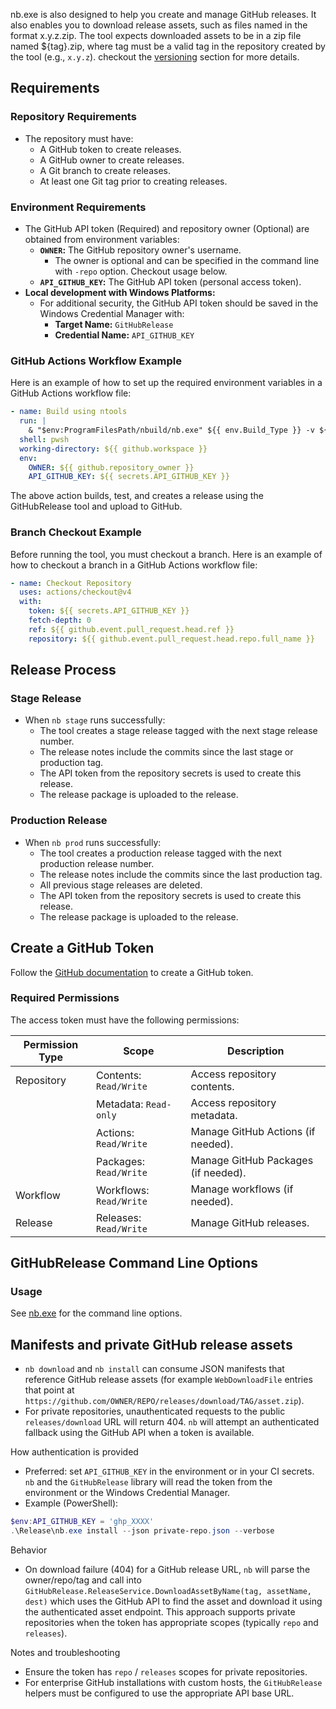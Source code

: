 nb.exe is also designed to help you create and manage GitHub releases. It also enables you to download release assets, such as files named in the format x.y.z.zip. The tool expects downloaded assets to be in a zip file named ${tag}.zip, where tag must be a valid tag in the repository created by the tool (e.g., ``x.y.z``).  checkout the [versioning](../versioning.md) section for more details.

## Requirements

### Repository Requirements
- The repository must have:
  - A GitHub token to create releases.
  - A GitHub owner to create releases.
  - A Git branch to create releases.
  - At least one Git tag prior to creating releases.

### Environment Requirements
- The GitHub API token (Required) and repository owner (Optional) are obtained from environment variables:
  - **`OWNER`:** The GitHub repository owner's username.
    - The owner is optional and can be specified in the command line with `-repo` option. Checkout usage below.
  - **`API_GITHUB_KEY`:** The GitHub API token (personal access token).
- **Local development with Windows Platforms:**
  - For additional security, the GitHub API token should be saved in the Windows Credential Manager with:
    - **Target Name:** `GitHubRelease`
    - **Credential Name:** `API_GITHUB_KEY`

### GitHub Actions Workflow Example
Here is an example of how to set up the required environment variables in a GitHub Actions workflow file:

```yml
- name: Build using ntools
  run: |
    & "$env:ProgramFilesPath/nbuild/nb.exe" ${{ env.Build_Type }} -v ${{ env.Enable_Logging }}
  shell: pwsh
  working-directory: ${{ github.workspace }}
  env:
    OWNER: ${{ github.repository_owner }}
    API_GITHUB_KEY: ${{ secrets.API_GITHUB_KEY }}
```
The above action builds, test, and creates a release using the GitHubRelease tool and upload to GitHub.

### Branch Checkout Example
Before running the tool, you must checkout a branch. Here is an example of how to checkout a branch in a GitHub Actions workflow file:

```yml
- name: Checkout Repository
  uses: actions/checkout@v4
  with:
    token: ${{ secrets.API_GITHUB_KEY }}
    fetch-depth: 0
    ref: ${{ github.event.pull_request.head.ref }}
    repository: ${{ github.event.pull_request.head.repo.full_name }}
```

## Release Process

### Stage Release
- When `nb stage` runs successfully:
  - The tool creates a stage release tagged with the next stage release number.
  - The release notes include the commits since the last stage or production tag.
  - The API token from the repository secrets is used to create this release.
  - The release package is uploaded to the release.

### Production Release
- When `nb prod` runs successfully:
  - The tool creates a production release tagged with the next production release number.
  - The release notes include the commits since the last production tag.
  - All previous stage releases are deleted.
  - The API token from the repository secrets is used to create this release.
  - The release package is uploaded to the release.

## Create a GitHub Token

Follow the [GitHub documentation](https://docs.github.com/en/github/authenticating-to-github/keeping-your-account-and-data-secure/creating-a-personal-access-token) to create a GitHub token.

### Required Permissions
The access token must have the following permissions:

| **Permission Type** | **Scope**              | **Description**                          |
|----------------------|------------------------|------------------------------------------|
| Repository           | Contents: `Read/Write`| Access repository contents.              |
|                      | Metadata: `Read-only` | Access repository metadata.              |
|                      | Actions: `Read/Write` | Manage GitHub Actions (if needed).       |
|                      | Packages: `Read/Write`| Manage GitHub Packages (if needed).      |
| Workflow             | Workflows: `Read/Write`| Manage workflows (if needed).           |
| Release              | Releases: `Read/Write`| Manage GitHub releases.                  |

## GitHubRelease Command Line Options

### Usage
See [nb.exe](../ntools/nbuild.md) for the command line options.

## Manifests and private GitHub release assets

- `nb download` and `nb install` can consume JSON manifests that reference GitHub release assets (for example `WebDownloadFile` entries that point at `https://github.com/OWNER/REPO/releases/download/TAG/asset.zip`).
- For private repositories, unauthenticated requests to the public `releases/download` URL will return 404. `nb` will attempt an authenticated fallback using the GitHub API when a token is available.

How authentication is provided
- Preferred: set `API_GITHUB_KEY` in the environment or in your CI secrets. `nb` and the `GitHubRelease` library will read the token from the environment or the Windows Credential Manager.
- Example (PowerShell):

```powershell
$env:API_GITHUB_KEY = 'ghp_XXXX'
.\Release\nb.exe install --json private-repo.json --verbose
```

Behavior
- On download failure (404) for a GitHub release URL, `nb` will parse the owner/repo/tag and call into `GitHubRelease.ReleaseService.DownloadAssetByName(tag, assetName, dest)` which uses the GitHub API to find the asset and download it using the authenticated asset endpoint. This approach supports private repositories when the token has appropriate scopes (typically `repo` and `releases`).

Notes and troubleshooting
- Ensure the token has `repo` / `releases` scopes for private repositories.
- For enterprise GitHub installations with custom hosts, the `GitHubRelease` helpers must be configured to use the appropriate API base URL.
